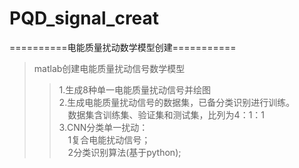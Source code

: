 # PQD_signal_creat
==========电能质量扰动数学模型创建===========
<br>
>matlab创建电能质量扰动信号数学模型<br>
>>1.生成8种单一电能质量扰动信号并绘图<br>
>>2.生成电能质量扰动信号的数据集，已备分类识别进行训练。<br>
&emsp;数据集含训练集、验证集和测试集，比列为4：1：1<br>
>>3.CNN分类单一扰动：<br>
&emsp;1复合电能扰动信号；<br>
&emsp;2分类识别算法(基于python);<br>

